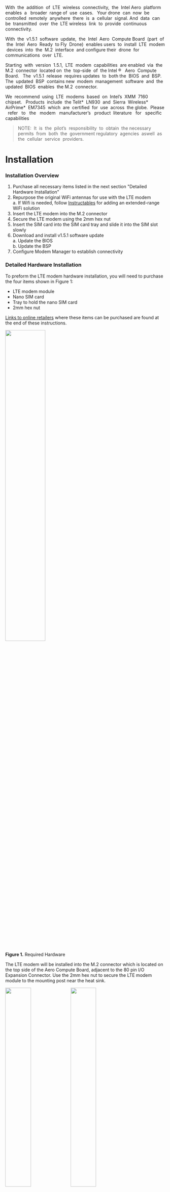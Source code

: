 With​ ​ the​ ​ addition​ ​ of​ ​ LTE​ ​ wireless​ ​ connectivity,​ ​ the​ ​ Intel​ ​ Aero​ ​ platform​ ​ enables​ ​ a ​ ​ broader​ ​ range
of​ ​ use​ ​ cases.​ ​ ​ Your​ ​ drone​ ​ can​ ​ now​ ​ be​ ​ controlled​ ​ remotely​ ​ anywhere​ ​ there​ ​ is​ ​ a ​ ​ cellular​ ​ signal.
And​ ​ data​ ​ can​ ​ be​ ​ transmitted​ ​ over​ ​ the​ ​ LTE​ ​ wireless​ ​ link​ ​ to​ ​ provide​ ​ continuous​ ​ connectivity.

With​ ​ the​ ​ v1.5.1​ ​ software​ ​ update,​ ​ the​ ​ Intel​ ​ Aero​ ​ Compute​ ​ Board​ ​ (part​ ​ of​ ​ the​ ​ Intel​ ​ Aero​ ​ Ready​ ​ to
Fly​ ​ Drone)​ ​ enables​ ​ users​ ​ to​ ​ install​ ​ LTE​ ​ modem​ ​ devices​ ​ into​ ​ the​ ​ M.2​ ​ interface​ ​ and​ ​ configure
their​ ​ drone​ ​ for​ ​ communications​ ​ over​ ​ LTE.

Starting​ ​ with​ ​ version​ ​ 1.5.1,​ ​ LTE​ ​ modem​ ​ capabilities​ ​ are​ ​ enabled​ ​ via​ ​ the​ ​ M.2​ ​ connector​ ​ located
on​ ​ the​ ​ top-side​ ​ of​ ​ the​ ​ Intel​ ®​ ​ ​ Aero​ ​ Compute​ ​ Board.​ ​ ​ The​ ​ v1.5.1​ ​ release​ ​ requires​ ​ updates​ ​ to​ ​ both
the​ ​ BIOS​ ​ and​ ​ BSP.​ ​ ​ The​ ​ updated​ ​ BSP​ ​ contains​ ​ new​ ​ modem​ ​ management​ ​ software​ ​ and​ ​ the
updated​ ​ BIOS​ ​ enables​ ​ the​ ​ M.2​ ​ connector.

We​ ​ recommend​ ​ using​ ​ LTE​ ​ modems​ ​ based​ ​ on​ ​ Intel’s​ ​ XMM​ ​ 7160​ ​ chipset.​ ​ ​ Products​ ​ include​ ​ the
Telit*​ ​ LN930​ ​ and​ ​ Sierra​ ​ Wireless*​ ​ AirPrime*​ ​ EM7345​ ​ which​ ​ are​ ​ certified​ ​ for​ ​ use​ ​ across​ ​ the
globe.​ ​ ​ Please ​ ​ refer ​ ​ to ​ ​ the ​ ​ modem ​ ​ manufacturer’s ​ ​ product ​ ​ literature ​ ​ for ​ ​ specific ​ ​ capabilities

> NOTE:​​ ​ It​ ​ is​ ​ the​ ​ pilot’s​ ​ responsibility​ ​ to​ ​ obtain​ ​ the​ ​ necessary​ ​ permits​ ​ from​ ​ both​ ​ the​ ​ government
regulatory​ ​ agencies​ ​ as​ ​ well​ ​ as​ ​ the​ ​ cellular​ ​ service​ ​ providers.


# Installation 
### Installation Overview
1. Purchase all necessary items listed in the next section "Detailed Hardware Installation"  
2. Repurpose the original WiFi antennas for use with the LTE modem  
  a. If Wifi is needed, follow [Instructables](http://www.instructables.com/id/Intel-Aero-Drone-Extending-Wifi-Range/) for adding an extended-range WiFi solution   
3. Insert the LTE modem into the M.2 connector  
4. Secure the LTE modem using the 2mm hex nut  
5. Insert the SIM card into the SIM card tray and slide it into the SIM slot slowly  
6. Download and install v1.5.1 software update  
  a. Update the BIOS  
  b. Update the BSP  
7. Configure Modem Manager to establish connectivity

### Detailed Hardware Installation
To preform the LTE modem hardware installation, you will need to purchase the four items shown in Figure 1:
* LTE modem module
* Nano SIM card
* Tray to hold the nano SIM card
* 2mm hex nut

[Links to online retailers](https://github.comhttps://raw.githubusercontent.com/guermonprez/meta-intel-aero/wiki/90-(References)-Enabling-LTE-Modems#resources) where these items can be purchased are found at the end of these instructions.

<img src="https://raw.githubusercontent.comhttps://raw.githubusercontent.com/guermonprez/intel-aero-documents/master/doc_photos/lte_required_hw.png?raw=true" width=50%/><br>
**Figure 1.** Required Hardware

The LTE modem will be installed into the M.2 connector which is located on the top side of the Aero Compute Board, adjacent to the 80 pin I/O Expansion Connector. Use the 2mm hex nut to secure the LTE modem module to the mounting post near the heat sink.

<img src="https://raw.githubusercontent.comhttps://raw.githubusercontent.com/guermonprez/intel-aero-documents/master/doc_photos/lte_modem_tilt.png?raw=true" width= 40%/> <img src="https://raw.githubusercontent.com/intel-aero/Documents/master/doc_photos/lte_modem_fit.png?raw=true" width=40%/> <br>
**Figure 2.** Insert modem into M.2 and secure it with the 2mm hex nut  

### Connecting the Antennas
When installing the LTE modem, two antennas are required for proper operation. Both the Intel Aero Ready to Fly Drone and the Intel Compute Board are shipped with two WiFi antenna. These two antennas appear as "wings" attached to the sides of the plastic enclosure. The WiFi antennas will be re-purposed for use with the LTE modem.

<img src="https://raw.githubusercontent.comhttps://raw.githubusercontent.com/guermonprez/intel-aero-documents/master/doc_photos/lte_wifi_wings.png?raw=true" width=50%/><br>
**Figure 4.** Image showing location of the wings

if WiFi communication is not needed, then carefully disconnect the antennas micro SMA connectors from the WiFi module on the bottom of the Aero Compute Board and connect them to the two micro SMA connectors on the LTE modem. These are very small connectors. The antennas will "pop" off. Be gentle and careful when removing them. After connecting them to the LTE modem, verify a good connection is made by rotating the antenna on the micro SMA connector to verify that it can rotate freely. If the antenna does not rotate freely, then the antenna is not properly seated on the micro SMA connector.

<img src="https://raw.githubusercontent.comhttps://raw.githubusercontent.com/guermonprez/intel-aero-documents/master/doc_photos/lte_wifi_antenna.png?raw=true" width= 40%/> <img src="https://raw.githubusercontent.com/intel-aero/Documents/master/doc_photos/lte_modem_antenna.png?raw=true" width=40%/> <br>
**Figure 5.** Image on the left shows the removal of the antenna from the WiFi module underneath the Aero Compute Board. Then on the right they are attached to the modem. 

If both WiFi and LTE modem functions are required, we recommend replacing the Intel Aero Ready to Fly Drone's WiFi antennas by following our "[Instructable](http://www.instructables.com/id/Intel-Aero-Drone-Extending-Wifi-Range/)" which will extend the range of the drone's WiFi radio. This will allow you to then use the original WiFi antennas for the LTE modem as described above. 

### Installing the nano SIM card
The​ ​ SIM​ ​ card​ ​ slot​ ​ is​ ​ located​ ​ on​ ​ the​ ​ bottom​ ​ side​ ​ of​ ​ the​ ​ Compute​ ​ Board​ ​ underneath​ ​ the​ ​ 80​ ​ pin​ ​ I/O
Expansion​ ​ Connector.​ ​ You​ ​ will​ ​ notice​ ​ that​ ​ when​ ​ the​ ​ SIM​ ​ card​ ​ is​ ​ inserted,​ ​ the​ ​ SIM​ ​ tray​ ​ sticks​ ​ out
more​ ​ than​ ​ allowed​ ​ by​ ​ the​ ​ enclosure​ ​ which​ ​ prevents​ ​ the​ ​ Compute​ ​ Board​ ​ from​ ​ being​ ​ fully​ ​ seated.
To​ ​ accommodate​ ​ the​ ​ SIM​ ​ tray,​ ​ the​ ​ opening​ ​ for​ ​ the​ ​ SIM​ ​ card​ ​ must​ ​ be​ ​ widened.​ ​ ​ This​ ​ requires​ ​ a
modification​ ​ to​ ​ the​ ​ bottom​ ​ half​ ​ of​ ​ the​ ​ plastic​ ​ enclosure.

Using​ ​ a ​ ​ tool​ ​ of​ ​ your​ ​ choice​ ​ (X-Acto​ ​ knife​ ​ works​ ​ well),​ ​ make​ ​ an​ ​ opening​ ​ in​ ​ the​ ​ plastic​ ​ enclosure
for​ ​ the​ ​ SIM​ ​ tray​ ​ that​ ​ is​ ​ approximately​ ​ 16mm​ ​ x ​​ 5mm.​ ​ This​ ​ will​ ​ allow​ ​ enough​ ​ room​ ​ for​ ​ the​ ​ SIM​ ​ tray
to​ ​ sit​ ​ comfortably​ ​ within​ ​ the​ ​ enclosure​ ​ and​ ​ also​ ​ allow easy​ ​ access​ ​ for extracting the SIM​ ​ card.

<img src="https://raw.githubusercontent.comhttps://raw.githubusercontent.com/guermonprez/intel-aero-documents/master/doc_photos/lte_enclosure.png?raw=true" width= 40%/> <img src="https://raw.githubusercontent.com/intel-aero/Documents/master/doc_photos/lte_enclosure_modified.png?raw=true" width=40%/> <br>
**Figure 6.** Image on the left shows how the SIM tray interferes with the plastic enclosure. Image on the right shows the SIM tray fits within the plastic enclosure after modifications.

# Software Configuration

### Install Necessary Software
Follow [these instructions](02-Initial-Setup) for downloading and installing the software [update](https://downloadcenter.intel.com/download/27019/Intel-Aero-Platform-for-UAVs-Installation-Files?product=100011). Both the BSP and BIOS must be updated to at least the following versions
* BSP v1.5.1
* BIOS v01.00.13  

Note that the Aero Ready to Fly Drone will also require the flight controller firmware to be updated as well.  Review the Aero [software release notes](https://github.comhttps://raw.githubusercontent.com/guermonprez/meta-intel-aero/wiki/98-Software-Release-Notes) for details.

### Verify Hardware is Recognized
After​ ​ updating,​ ​ open​ ​ up​ ​ a ​ ​ SSH​ ​ terminal​ ​ by​ ​ connecting​ ​ to​ ​ Aero's WiFi​ ​ Access​ ​ Point​ ​ (refer​ ​ to​ ​ this
[wiki](https://github.comhttps://raw.githubusercontent.com/guermonprez/meta-intel-aero/wiki/08-Aero-Network-and-System-Administration#networking-access-point-wifi)​ ).​ ​ ​ Modem​ ​ Manager​ ​ (replaces​ ​ Connection​ ​ Manager​ ​ on​ ​ previous​ ​ Aero  BSP​ ​ releases)​ ​ should
automatically​ ​ detect​ ​ the​ ​ installed​ ​ LTE​ ​ modem​ ​ and​ ​ enumerate​ ​ it​ ​ as​ ​ Modem​ ​ 0.​ ​ Query​ ​ the​ ​ modem
info​ ​ below.

    # mmcli -m 0
<img src="https://raw.githubusercontent.comhttps://raw.githubusercontent.com/guermonprez/intel-aero-documents/master/doc_photos/lte_status.png?raw=true" /> <br>

If​ ​ the​ ​ LTE​ ​ modem​ ​ is​ ​ not​ ​ detected,​ ​ please​ ​ double​ ​ check​ ​ that​ ​ the​ ​ modem​ ​ is​ ​ seated​ ​ securely​ ​ and
the​ ​ SIM​ ​ card​ ​ is​ ​ properly​ ​ inserted.​ ​ Take​ ​ precautions​ ​ as​ ​ the​ ​ SIM​ ​ card​ ​ can​ ​ potentially​ ​ slide​ ​ out​ ​ due
to​ ​ airframe​ ​ vibrations​ ​ while​ ​ in​ ​ flight.

This is a good point to verify that the SIM card is properly recognized and is not locked. This can be found in the Status section reported above. If the SIM card is locked, contact your carrier for unlock instructions.

    lock: `none`
    state: `registered`

An​ ​ APN​ ​ must​ ​ be​ ​ set​ ​ to​ ​ correctly​ ​ to​ ​ access​ ​ the​ ​ public​ ​ internet.​ ​ Below​ ​ are​ ​ a ​ ​ few​ ​ carriers​ ​ in​ ​ the​ ​ U.S.
and​ ​ their​ ​ corresponding​ ​ APN.
* AT&T - "phone"
* Verizon - "vzwinternet"
* Tmobile - "fast.t-mobile.com"
* Sprint - "cinet.spcs"

APN name can be updated using the command below.

    # nmcli con modify modem gsm.apn <name> 

### Verify Connectivity
Reboot the system so that the configuration will take effect. With the previous "mmcli -m 0" command, find the bearer number from the output. Execute the following to show the details of the IP addresses.

    # mmcli -b <bearer number>

<img src="https://raw.githubusercontent.comhttps://raw.githubusercontent.com/guermonprez/intel-aero-documents/master/doc_photos/lte_ip.png?raw=true" width=50%/> <br>

Below you can see the device "cdc-wdm0" with connection name "modem" is in the connected state. 

    # nmcli device

<img src="https://raw.githubusercontent.comhttps://raw.githubusercontent.com/guermonprez/intel-aero-documents/master/doc_photos/lte_connection.png?raw=true" width=50%/> <br>

Verify internet connectivity by pinging your favorite website.

    # ping www.intel.com


# QGroundControl over LTE
By​ ​ default,​ ​ QGC​ ​ communicates​ ​ directly​ ​ with​ ​ Aero​ ​ when​ ​ connected​ ​ to​ ​ Aero's  WiFi ​ Access​ ​ Point.
However,​ ​ when​ ​ the​ ​ drone​ ​ is​ ​ on​ ​ LTE,​ ​ a ​ ​ direct​ ​ connection​ ​ is​ ​ non-trivial​ ​ as​ ​ both​ ​ the​ ​ drone​ ​ and​ ​ PC
can​ ​ be​ ​ behind​ ​ multiple​ ​ layers​ ​ of​ ​ NATs/firewall.

There​ ​ are​ ​ several​ ​ ways​ ​ to​ ​ circumvent​ ​ this.​ ​ In​ ​ the​ ​ options​ ​ described​ ​ below,​ ​ a ​ ​ cloud​ ​ server​ ​ is
used​ ​ to​ ​ help​ ​ route​ ​ packets​ ​ between​ ​ the​ ​ drone​ ​ and​ ​ PC.​ ​ These​ ​ servers​ ​ are​ ​ inexpensive​ ​ and​ ​ easy
to​ ​ set​ ​ up,​ ​ like​ ​ Amazon’s​ ​ [AWS](https://aws.amazon.com/)​​ ​ and​ ​ Google’s​ ​ [Compute​ ​ Engine](https://cloud.google.com/compute/)​.

### Option 1: Server running mavlink-router
On​ ​ the​ ​ Intel Aero​ ​ Ready to Fly Drone (aka Aero RTF),​ ​ mavlink-router​ ​ runs​ ​ locally​ ​ to​ ​ handle​ ​ routing​ ​ packets​ ​ between​ ​ the​ ​ flight controller​ ​ and​ ​ different​ ​ IP​ ​ endpoints.​ ​ But​ ​ we​ ​ can​ ​ also​ ​ deploy​ ​ another​ ​ instance​ ​ of​ ​ mavlink-router
in​ ​ the​ ​ cloud​ ​ to​ ​ handle​ ​ routing​ ​ just​ ​ IP​ ​ traffic.​ ​ Both​ ​ the​ ​ drone(s)​ ​ and​ ​ QGC​ ​ are​ ​ then​ ​ connected​ ​ to
this​ ​ cloud​ ​ based​ ​ mavlink-router​ ​ and​ ​ communication​ ​ is​ ​ established.​ ​ One​ ​ benefit​ ​ of​ ​ using​ ​ this
method​ ​ is​ ​ flight​ ​ logs​ ​ are​ ​ stored​ ​ automatically​ ​ in​ ​ the​ ​ cloud,​ ​ so​ ​ in​ ​ case​ ​ of​ ​ fly-aways​ ​ a ​ ​ copy​ ​ of​ ​ the
logs​ ​ can​ ​ be​ ​ retrieved.​ ​ This​ ​ method​ ​ also​ ​ scales​ ​ well​ ​ with​ ​ one-to-many​ ​ use​ ​ cases.

<img src="https://raw.githubusercontent.comhttps://raw.githubusercontent.com/guermonprez/intel-aero-documents/master/doc_photos/lte_cloud_chart.png?raw=true" />

1. Obtain access to a Linux based cloud server and note its external IP
2. Configure the server's firewall to allow TCP traffic on port 5760
3. Access the server through a terminal. Build and deploy [mavlink-router](https://github.com/01org/mavlink-router)
4. On the Aero RTF, edit /etc/mavlink-router/main.conf and append the following line:
    [TcpEndpoint LTE]
    Address = XX.XX.XX.XX (replace with server ip)
    Port = 5760
5. Reboot the drone. Mavlink-router will automatically try to connect to the server
6. In QGC, under the Comm Links tab add an additional TCP connection with the server IP and port number
7. Click connect. You should now be communicating over LTE!

### Option 2: Server with SSH tunneling
This​ ​ method​ ​ is​ ​ simpler​ ​ to​ ​ deploy​ ​ and​ ​ requires​ ​ no​ ​ additional​ ​ software​ ​ on​ ​ the​ ​ server.​ ​ The​ ​ server
effectively​ ​ acts​ ​ as​ ​ a ​ ​ bridge​ ​ between​ ​ the​ ​ PC​ ​ and​ ​ drone.​ ​ Steps​ ​ below​ ​ assumes​ ​ AWS​ ​ cloud
service.

1. Obtain access to a Linux based cloud server and note its external IP
2. Configure the server's firewall to allow TCP traffic on port 5760

On PC execute:

    # ​ssh -i .keys/AmazonCloud.pem -L 5760:localhost:5760 -N <AWS User>@<AWS Instance>.compute.amazonaws.com
On Aero RTF execute:

    # ssh -i /home/root/.keys/AmazonCloud.pem -R 5760:localhost:5760 -N -f -T <AWS User>@<AWS Instance>.compute.amazonaws.com>/var/log/aero.log 2>&1

# Resources
These links are examples of where to purchase the required hardware.
Intel does not advocate any specific retailer. Use these links as general reference only.

| Item   |      Link      | 
|----------|-------------|
| LTE Modem | [Telit LN930](http://www.telit.com) <br> [Sierra Wireless AirPrime EM7345](http://www.sierrawireless.com) | 
| Nano SIM card |    Purchase from local wireless carrier   |  
| Nano SIM card tray | [Link](http://www.ebay.com/itm/282086505614) |  
| 2mm hex nut | [Link](https://www.amazon.com/FunnyToday365-50Pcs-Screw-Stainless-Steel/dp/B01GWZ7F90/ref=sr_1_1_sspa?ie=UTF8&qid=1506125433&sr=8-1-spons&keywords=2mm+hex+nut&psc=1) |

For all issues not addressed in this document, please submit them to the Aero online [Community Support Forum](https://communities.intel.com/community/tech/intel-aero)
